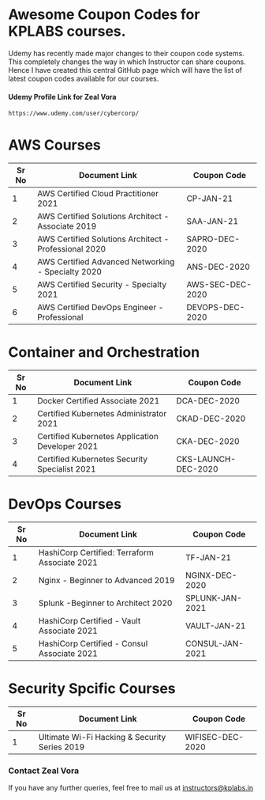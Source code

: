 # Awesome Coupon Codes for KPLABS courses.

Udemy has recently made major changes to their coupon code systems. This completely changes the way in which Instructor can share coupons. Hence I have created this central GitHub page which will have the list of latest coupon codes available for our courses.

#### Udemy Profile Link for Zeal Vora

```sh
https://www.udemy.com/user/cybercorp/
```

# AWS Courses 

| Sr No | Document Link | Coupon Code |
| ------ | ------ | ------ |
| 1 |AWS Certified Cloud Practitioner 2021 | CP-JAN-21	 | 
| 2 |AWS Certified Solutions Architect - Associate  2019| SAA-JAN-21 |
| 3 |AWS Certified Solutions Architect - Professional 2020 | SAPRO-DEC-2020 |
| 4 |AWS Certified Advanced Networking - Specialty 2020 | ANS-DEC-2020 |
| 5 |AWS Certified Security - Specialty 2021 | AWS-SEC-DEC-2020 |
| 6 |AWS Certified DevOps Engineer - Professional | DEVOPS-DEC-2020 |

# Container and Orchestration

| Sr No | Document Link | Coupon Code |
| ------ | ------ | ------ |
| 1 | Docker Certified Associate 2021 | DCA-DEC-2020 | 
| 2 | Certified Kubernetes Administrator 2021 | CKAD-DEC-2020	 | 
| 3 | Certified Kubernetes Application Developer 2021 | CKA-DEC-2020 | 
| 4 | Certified Kubernetes Security Specialist 2021 | CKS-LAUNCH-DEC-2020 | 

# DevOps Courses

| Sr No | Document Link | Coupon Code |
| ------ | ------ | ------ |
| 1 | HashiCorp Certified: Terraform Associate 2021 | TF-JAN-21 | 
| 2 | Nginx - Beginner to Advanced 2019 | NGINX-DEC-2020 | 
| 3 | Splunk  -Beginner to Architect 2020 | SPLUNK-JAN-2021 | 
| 4 | HashiCorp Certified - Vault Associate 2021 | VAULT-JAN-21 | 
| 5 | HashiCorp Certified - Consul Associate 2021 | CONSUL-JAN-2021 | 


# Security Spcific Courses

| Sr No | Document Link | Coupon Code |
| ------ | ------ | ------ |
| 1 | Ultimate Wi-Fi Hacking & Security Series 2019 | WIFISEC-DEC-2020 | 


### Contact Zeal Vora
If you have any further queries, feel free to mail us at instructors@kplabs.in
